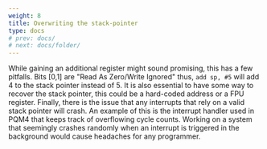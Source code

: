 ```yaml
---
weight: 8
title: Overwriting the stack-pointer
type: docs
# prev: docs/
# next: docs/folder/
---
```

<style>
  .side-by-side {
    display: flex;
    gap: 10px;
    padding-top: 20px;
    padding-bottom: 10px;
  }
  .box {
    flex: 1;
    border: none;
    box-sizing: border-box;
  }
  @media (max-width: 400px) {
            .side-by-side {
                flex-direction: column;
            }
        }
</style>

While gaining an additional register might sound promising, this has a few
pitfalls. Bits \[0,1\] are "Read As Zero/Write Ignored" thus, `add sp, #5` will add
4 to the stack pointer instead of 5. It is also essential to have some way to
recover the stack pointer, this could be a hard-coded address or a FPU register.
Finally, there is the issue that any interrupts that rely on a valid stack pointer
will crash. An example of this is the interrupt handler used in PQM4 that
keeps track of overflowing cycle counts. Working on a system that seemingly
crashes randomly when an interrupt is triggered in the background would cause
headaches for any programmer.